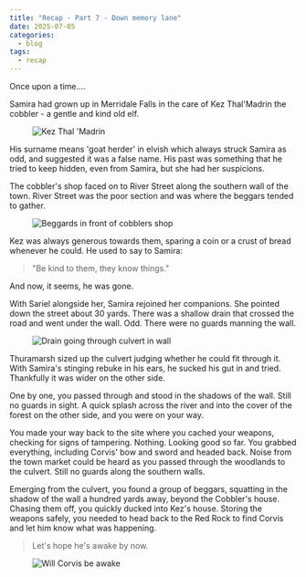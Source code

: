 ```yaml
---
title: "Recap - Part 7 - Down memory lane"
date: 2025-07-05
categories:
  - blog
tags:
  - recap
---
```


Once upon a time....

Samira had grown up in Merridale Falls in the care of Kez Thal'Madrin the cobbler - a gentle and kind old elf. 

<figure class="image-caption">
  <img src="{{ site.baseurl }}/assets/images/kez-the-elf-cobbler.png" alt="Kez Thal 'Madrin">
</figure>


His surname means 'goat herder' in elvish which always struck Samira as odd, and suggested it was a false name. His past was something that he tried to keep hidden, even from Samira, but she had her suspicions.

The cobbler's shop faced on to River Street along the southern wall of the town. River Street was the poor section and was where the beggars tended to gather. 
<figure class="image-caption">
  <img src="{{ site.baseurl }}/assets/images/cobblers-shop-beggars.png" alt="Beggards in front of cobblers shop">
</figure>

Kez was always generous towards them, sparing a coin or a crust of bread whenever he could. He used to say to Samira: 

>"Be kind to them, they know things."

And now, it seems, he was gone.

With Sariel alongside her, Samira rejoined her companions. She pointed down the street about 30 yards. There was a shallow drain that crossed the road and went under the wall. Odd. There were no guards manning the wall.

<figure class="image-caption">
  <img src="{{ site.baseurl }}/assets/images/wall-culvert.png" alt="Drain going through culvert in wall">
</figure>

Thuramarsh sized up the culvert judging whether he could fit through it. With Samira's stinging rebuke in his ears, he sucked his gut in and tried. Thankfully it was wider on the other side.

One by one, you passed through and stood in the shadows of the wall. Still no guards in sight. A quick splash across the river and into the cover of the forest on the other side, and you were on your way.

You made your way back to the site where you cached your weapons, checking for signs of tampering. Nothing. Looking good so far. You grabbed everything, including Corvis' bow and sword and headed back. Noise from the town market could be heard as you passed through the woodlands to the culvert. Still no guards along the southern walls.

Emerging from the culvert, you found a group of beggars, squatting in the shadow of the wall a hundred yards away, beyond the Cobbler's house. Chasing them off, you quickly ducked into Kez's house. Storing the weapons safely, you needed to head back to the Red Rock to find Corvis and let him know what was happening. 

<blockquote>Let's hope he's awake by now.</blockquote>

<figure class="image-caption">
  <img src="{{ site.baseurl }}/assets/images/corvis-awake.png" alt="Will Corvis be awake">
</figure>